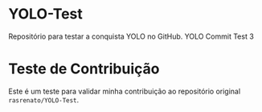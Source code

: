 # YOLO-Test
Repositório para testar a conquista YOLO no GitHub.
YOLO Commit Test 3
# Teste de Contribuição
Este é um teste para validar minha contribuição ao repositório original `rasrenato/YOLO-Test`.
